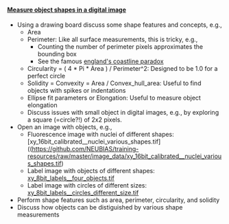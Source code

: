 <h4 id='measure_act1'><a href="#measure_act1">Measure object shapes in a digital image</a></h4>

- Using a drawing board discuss some shape features and concepts, e.g.,
  - Area
  - Perimeter: Like all surface measurements, this is tricky, e.g., 
    - Counting the number of perimeter pixels approximates the bounding box
    - See the famous [england's coastline paradox](https://en.wikipedia.org/wiki/Coastline_paradox)
  - Circularity = ( 4 * Pi * Area ) / Perimeter^2: Designed to be 1.0 for a perfect circle
  - Solidity = Convexity = Area / Convex_hull_area: Useful to find objects with spikes or indentations
  - Ellipse fit parameters or Elongation: Useful to measure object elongation
  - Discuss issues with small object in digital images, e.g., by exploring a square (=circle?!) of 2x2 pixels.
- Open an image with objects, e.g.,
  - Fluorescence image with nuclei of different shapes: [xy_16bit_calibrated__nuclei_various_shapes.tif]((https://github.com/NEUBIAS/training-resources/raw/master/image_data/xy_16bit_calibrated__nuclei_various_shapes.tif)
  - Label image with objects of different shapes: [xy_8bit_labels__four_objects.tif](https://github.com/NEUBIAS/training-resources/raw/master/image_data/xy_8bit_labels__four_objects.tif)
  - Label image with circles of different sizes: [xy_8bit_labels__circles_different_size.tif](https://github.com/NEUBIAS/training-resources/raw/master/image_data/xy_8bit_labels__circles_different_size.tif) 
- Perform shape features such as area, perimeter, circularity, and solidity
- Discuss how objects can be distiguished by various shape measurements
